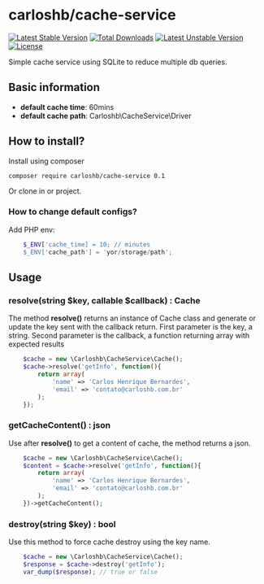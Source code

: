 # carloshb/cache-service
[![Latest Stable Version](https://poser.pugx.org/carloshb/cache-service/v/stable)](https://packagist.org/packages/carloshb/cache-service)
[![Total Downloads](https://poser.pugx.org/carloshb/cache-service/downloads)](https://packagist.org/packages/carloshb/cache-service)
[![Latest Unstable Version](https://poser.pugx.org/carloshb/cache-service/v/unstable)](https://packagist.org/packages/carloshb/cache-service)
[![License](https://poser.pugx.org/carloshb/cache-service/license)](https://packagist.org/packages/carloshb/cache-service)

Simple cache service using SQLite to reduce multiple db queries.
## Basic information
* **default cache time**: 60mins
* **default cache path**: Carloshb\CacheService\Driver
## How to install?
Install using composer
```shell
composer require carloshb/cache-service 0.1
```
Or clone in or project.
### How to change default configs?
Add PHP env:
```php
    $_ENV['cache_time] = 10; // minutes
    $_ENV['cache_path'] = 'yor/storage/path';
```
## Usage
### resolve(string $key, callable $callback) : Cache
The method **resolve()** returns an instance of Cache class and generate or update the key sent with the callback return. First parameter is the key, a string.
Second parameter is the callback, a function returning array with expected results
```php
    $cache = new \Carloshb\CacheService\Cache();
    $cache->resolve('getInfo', function(){
        return array(
            'name' => 'Carlos Henrique Bernardes',
            'email' => 'contato@carloshb.com.br'
        );
    });
```
### getCacheContent() : json
Use after **resolve()** to get a content of cache, the method returns a json.
```php
    $cache = new \Carloshb\CacheService\Cache();
    $content = $cache->resolve('getInfo', function(){
        return array(
            'name' => 'Carlos Henrique Bernardes',
            'email' => 'contato@carloshb.com.br'
        );
    })->getCacheContent();
```

### destroy(string $key) : bool
Use this method to force cache destroy using the key name.
```php
    $cache = new \Carloshb\CacheService\Cache();
    $response = $cache->destroy('getInfo');
    var_dump($response); // true or false
```
